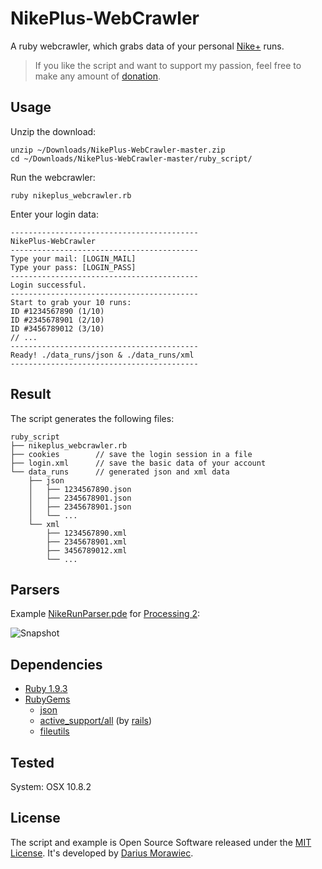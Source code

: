 # NikePlus-WebCrawler

A ruby webcrawler, which grabs data of your personal [Nike+](http://nikeplus.nike.com/plus/) runs.

> If you like the script and want to support my passion, feel free to make any amount of [donation](https://www.paypal.com/cgi-bin/webscr?cmd=_s-xclick&hosted_button_id=R38NLZUATHUJ6).

## Usage

Unzip the download:

```
unzip ~/Downloads/NikePlus-WebCrawler-master.zip
cd ~/Downloads/NikePlus-WebCrawler-master/ruby_script/
``` 

Run the webcrawler:

```
ruby nikeplus_webcrawler.rb
``` 

Enter your login data:

```
------------------------------------------
NikePlus-WebCrawler
------------------------------------------
Type your mail: [LOGIN_MAIL]
Type your pass: [LOGIN_PASS]
------------------------------------------
Login successful.
------------------------------------------
Start to grab your 10 runs:
ID #1234567890 (1/10)
ID #2345678901 (2/10)
ID #3456789012 (3/10)
// ...
------------------------------------------
Ready! ./data_runs/json & ./data_runs/xml
------------------------------------------
```

## Result

The script generates the following files:

```
ruby_script
├── nikeplus_webcrawler.rb
├── cookies        // save the login session in a file
├── login.xml      // save the basic data of your account
└── data_runs      // generated json and xml data
    ├── json
    │   ├── 1234567890.json
    │   ├── 2345678901.json
    │   ├── 2345678901.json
    │   └── ...
    └── xml
        ├── 1234567890.xml
        ├── 2345678901.xml
        ├── 3456789012.xml
        └── ...
```

## Parsers

Example [NikeRunParser.pde](https://raw.github.com/voidplus/NikePlus-WebCrawler/master/examples_of_parsers/processing_2_sketch/NikeRunParser/NikeRunParser.pde) for [Processing 2](http://processing.org/):

![Snapshot](https://raw.github.com/voidplus/NikePlus-WebCrawler/master/examples_of_parsers/processing_2_sketch/NikeRunParser/snapshot.png)

## Dependencies
* [Ruby 1.9.3](http://www.ruby-lang.org/)
* [RubyGems](http://rubygems.org/)
	* [json](https://rubygems.org/gems/json)
	* [active_support/all](https://rubygems.org/gems/active_support) (by [rails](http://rubyonrails.org/))
	* [fileutils](https://rubygems.org/gems/fileutils)

## Tested
System: OSX 10.8.2

## License

The script and example is Open Source Software released under the [MIT License](https://raw.github.com/voidplus/NikePlus-WebCrawler/master/MIT-LICENSE.txt). It's developed by [Darius Morawiec](http://voidplus.de).